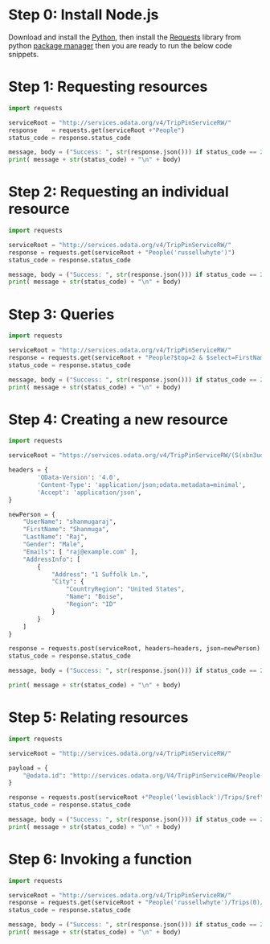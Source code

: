 # Step 0: Install Node.js
Download and install the [Python](https://www.python.org/downloads/), then install the [Requests](https://requests.readthedocs.io/en/latest/) library from python [package manager](https://pypi.org/project/requests/) then you are ready to run the below code snippets.

# Step 1: Requesting resources
```py
import requests

serviceRoot = "http://services.odata.org/v4/TripPinServiceRW/"
response    = requests.get(serviceRoot +"People")
status_code = response.status_code

message, body = ("Success: ", str(response.json())) if status_code == 200 else ("Error: ", response.text)
print( message + str(status_code) + "\n" + body)
```
# Step 2: Requesting an individual resource
```py
import requests

serviceRoot = "http://services.odata.org/v4/TripPinServiceRW/"
response = requests.get(serviceRoot + "People('russellwhyte')")
status_code = response.status_code

message, body = ("Success: ", str(response.json())) if status_code == 200 else ("Error: ", response.text)
print( message + str(status_code) + "\n" + body)
```
# Step 3: Queries
```py
import requests

serviceRoot = "http://services.odata.org/v4/TripPinServiceRW/"
response = requests.get(serviceRoot + "People?$top=2 & $select=FirstName, LastName & $filter=Trips/any(d:d/Budget gt 3000)")
status_code = response.status_code

message, body = ("Success: ", str(response.json())) if status_code == 200 else ("Error: ", response.text)
print( message + str(status_code) + "\n" + body)
```
# Step 4: Creating a new resource
```py
import requests

serviceRoot = "https://services.odata.org/v4/TripPinServiceRW/(S(xbn3udfvj11w1prdix00w5fc))/People"

headers = {
        'OData-Version': '4.0',
        'Content-Type': 'application/json;odata.metadata=minimal',
        'Accept': 'application/json',
}

newPerson = {
    "UserName": "shanmugaraj",
    "FirstName": "Shanmuga",
    "LastName": "Raj",
    "Gender": "Male",
    "Emails": [ "raj@example.com" ],
    "AddressInfo": [
        {
            "Address": "1 Suffolk Ln.",
            "City": {
                "CountryRegion": "United States",
                "Name": "Boise",
                "Region": "ID"
            }
        }
    ]
}

response = requests.post(serviceRoot, headers=headers, json=newPerson)
status_code = response.status_code

message, body = ("Success: ", str(response.json())) if status_code == 201 else ("Error: ", response.text)

print( message + str(status_code) + "\n" + body)
```
# Step 5: Relating resources
```py
import requests

serviceRoot = "http://services.odata.org/v4/TripPinServiceRW/"

payload = {
    "@odata.id": "http://services.odata.org/V4/TripPinServiceRW/People('russellwhyte')/Trips(0)"
}

response = requests.post(serviceRoot +"People('lewisblack')/Trips/$ref", json=payload)
status_code = response.status_code

message, body = ("Success: ", str(response.json())) if status_code == 201 else ("Error: ", response.text)
print( message + str(status_code) + "\n" + body)
```
# Step 6: Invoking a function
```py
import requests

serviceRoot = "http://services.odata.org/v4/TripPinServiceRW/"
response = requests.get(serviceRoot + "People('russellwhyte')/Trips(0)/Microsoft.OData.SampleService.Models.TripPin.GetInvolvedPeople()")
status_code = response.status_code

message, body = ("Success: ", str(response.json())) if status_code == 200 else ("Error: ", response.text)
print( message + str(status_code) + "\n" + body)
```